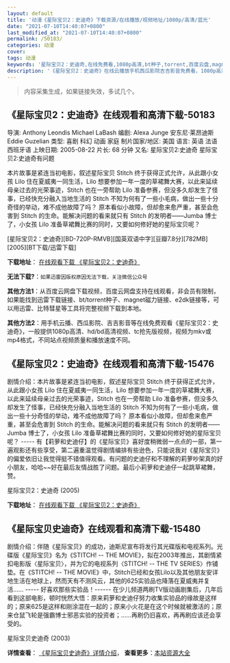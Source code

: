 ```yaml
---
layout: default
title: '动漫《星际宝贝2：史迪奇》下载资源/在线播放/视频地址/1080p/高清/蓝光'
date: "2021-07-10T14:40:07+0800"
last_modified_at: "2021-07-10T14:40:07+0800"
permalink: /50183/
categories: 动漫
cover:
tags: 动漫
keywords: '星际宝贝2：史迪奇,在线免费看,1080p高清,bt种子,torrent,百度云盘,magnet,磁力链,迅雷下载资源'
description: '《星际宝贝2：史迪奇》在线云播放手机西瓜影院吉吉影音免费看，1080p高清bd/hd未删减完整版和tc抢先枪版，mkv/mp4格式，附带bt/torrent种子、magnet/磁力链、百度云盘、网盘资源迅雷下载链接'
---
```


>内容采集生成，如果链接失效，多试几个。


## 《星际宝贝2：史迪奇》在线观看和高清下载-50183

导演: Anthony Leondis Michael LaBash 编剧: Alexa Junge 安东尼·莱昂迪斯 Eddie Guzelian 类型: 喜剧 科幻 动画 家庭 制片国家/地区: 美国 语言: 英语 法语 西班牙语 上映日期: 2005-08-22 片长: 68 分钟 又名: 星际宝贝2:史迪奇 星际宝贝2:史迪奇有问题

本片故事是紧连当初电影，叙述星际宝贝 Stitch 终于获得正式允许，从此跟小女孩 Lilo 住在夏威夷一同生活，Lilo 想要参加一年一度的草裙舞大赛，以此来延续母亲过去的光荣事迹，Stitch 也在一旁帮助 Lilo 准备参赛，但没多久却发生了怪事，已经快充分融入当地生活的 Stitch 不知为何有了一些小毛病，做出一些十分奇怪的举动，难不成他故障了吗？ 原本看似小故障，但却愈来愈严重，甚至会危害到 Stitch 的生命。能解决问题的看来就只有 Stitch 的发明者——Jumba 博士了，小女孩 Lilo 准备草裙舞比赛的同时，又要如何修好她的星际宝贝呢？


[星际宝贝2：史迪奇][BD-720P-RMVB][国英双语中字][豆瓣7.8分][782MB][2005][BT下载/迅雷下载]

**下载地址**： [在线观看下载 《星际宝贝2：史迪奇》](https://www.btdx8.com/torrent/lilo_stitch2_2015.html) 


**无法下载?**：`如果迅雷因版权原因无法下载，关注微信公众号 `

**其他方法1**：从百度云网盘下载视频，百度云网盘支持在线观看，非会员有限制，如果能找到迅雷下载链接、bt/torrent种子、magnet磁力链接、e2dk链接等，可以用迅雷、比特彗星等工具将完整视频下载到本地。

**其他方法2**：用手机云播、西瓜影院、吉吉影音等在线免费观看《星际宝贝2：史迪奇》，一般提供1080p高清、hd/bd高清视频、tc抢先版视频，视频为mkv或mp4格式，不同站点视频质量和播放速度不同。


## 《星际宝贝2：史迪奇》在线观看和高清下载-15476

剧情介绍：本片故事是紧连当初电影，叙述星际宝贝 Stitch 终于获得正式允许，从此跟小女孩 Lilo 住在夏威夷一同生活，Lilo 想要参加一年一度的草裙舞大赛，以此来延续母亲过去的光荣事迹，Stitch 也在一旁帮助 Lilo 准备参赛，但没多久却发生了怪事，已经快充分融入当地生活的 Stitch 不知为何有了一些小毛病，做出一些十分奇怪的举动，难不成他故障了吗？ 原本看似小故障，但却愈来愈严重，甚至会危害到 Stitch 的生命。能解决问题的看来就只有 Stitch 的发明者——Jumba 博士了，小女孩 Lilo 准备草裙舞比赛的同时，又要如何修好她的星际宝贝呢？ ----- 有【莉萝和史迪仔】的《星际宝贝》喜好度稍微弱一点点的一部，第一遍观影还有些享受，第二遍重温觉得剧情编排有些逊色，只能说我对《星际宝贝》的偏爱依旧让我觉得挺不错值得观看。有问题的史迪仔和不理解的莉萝吵架真的好小朋友，哈哈~~好在最后友情战胜了问题。最后小莉萝和史迪仔一起跳草裙舞，赞。


星际宝贝2：史迪奇 (2005)

**下载地址**： [在线观看下载 《星际宝贝2：史迪奇》](https://www.btbtdy.me/btdy/dy4585.html) 


## 《星际宝贝史迪奇》在线观看和高清下载-15480

剧情介绍：伴随《星际宝贝》的成功，迪斯尼宣布将发行其光碟版和电视系列。光碟版《星际宝贝》名为《STITCH! -- THE MOVIE》，拟在2003年推出，其剧情紧扣电影版〈星际宝贝〉，并为它的电视系列〈STITCH! -- THE TV SERIES〉作铺垫。在《STITCH! -- THE MOVIE》中，Stitch已经和女孩Lilo以及其他朋友安详地生活在地球上，然而天有不测风云，其他的625实验品也降落在夏威夷并复活…… ----- 好喜欢那些实验品！------ 在少儿频道两刷TV版动画剧集后，几年后看到这部电影，顿时恍然大悟：原来莉萝和史迪仔努力收集实验品的缘故是这样的；原来625是这样和刚涂混在一起的；原来小火花是在这个时候就被激活的；原来仓鼠飞轮是强霸博士邪恶实验的投资者；……再刷仍旧喜欢，再再刷应该还会享受的。


星际宝贝史迪奇 (2003)

**详情查看**： [《星际宝贝史迪奇》详情介绍](/movie/15480/)， **查看更多**：[本站资源大全](/movie/t/all/)

